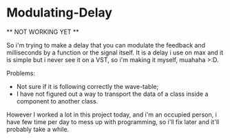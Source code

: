 # Modulating-Delay
** NOT WORKING YET **

So i'm trying to make a delay that you can modulate the feedback and milliseconds by a function or the signal itself.
It is a delay i use on max and it is simple but i never see it on a VST, so i'm making it myself, muahaha >:D.

Problems:
* Not sure if it is following correctly the wave-table;
* I have not figured out a way to transport the data of a class inside a component to another class.

However I worked a lot in this project today, and i'm an occupied person, i have few time per day to mess up with programming, so i'll fix later and it'll probably take a while.
